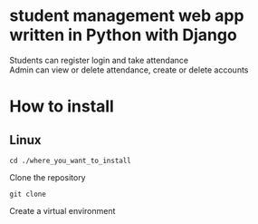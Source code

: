 # student management web app written in Python with Django
Students can register login and take attendance <br/>
Admin can view or delete attendance, create or delete accounts <br/>
# How to install
## Linux
```
cd ./where_you_want_to_install
```
Clone the repository
```
git clone
```
Create a virtual environment
